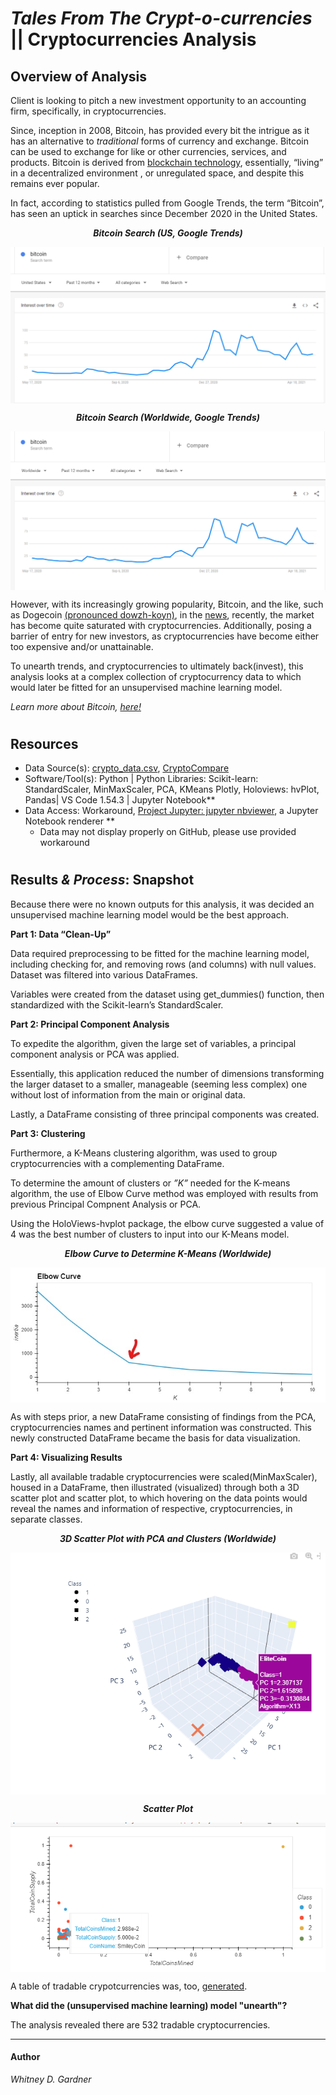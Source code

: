 # _Tales From The Crypt-o-currencies_ || Cryptocurrencies Analysis

## Overview of Analysis
Client is looking to pitch a new investment opportunity to an accounting firm, specifically, in cryptocurrencies. 

Since, inception in 2008, Bitcoin, has provided every bit the intrigue as it has an alternative to _traditional_ forms of currency and exchange. Bitcoin can be used to exchange for like or other currencies, services, and products. Bitcoin is derived from [blockchain technology]( https://www.simplilearn.com/tutorials/blockchain-tutorial/blockchain-technology#:~:text=Blockchain%20technology%20is%20a%20structure,'), essentially,  “living” in a decentralized environment , or unregulated space, and despite this remains ever popular. 

In fact, according to statistics pulled from Google Trends, the term “Bitcoin”, has seen an uptick in searches since December 2020 in the United States. 

 <p align="center"> <b><i>Bitcoin Search (US, Google Trends)</b></i> 
 </p>
<p align="center">
 <img align="center" src="images/bitcoin_trends_us.png">
 </p>
<p align="center"> <b><i>Bitcoin Search (Worldwide, Google Trends)</b></i> 
 </p>
<p align="center">
 <img align="center" src="images/bitcoin_trends_world.png">
 </p>

However, with its increasingly growing popularity, Bitcoin,  and the like, such as Dogecoin [(pronounced dowzh-koyn)](https://www.google.com/search?q=dogecoin+pronunciation&rlz=1C1CHBF_enUS932US932&ei=LlicYO3yPJut5NoPmIiukA4&oq=dogecoin+pro&gs_lcp=Cgdnd3Mtd2l6EAEYAjIFCAAQkQIyCggAELEDEIMBEAoyAggAMgIIADICCAAyDQgAELEDEIMBEMkDEAoyAggAMgIIADIKCAAQsQMQgwEQCjICCAA6BwgAEEcQsAM6BwgAELADEEM6CggAELEDEIMBEEM6CAgAELEDEIMBOgQIABBDOgsIABCxAxCDARDJA1DuNViZRGCzVmgBcAJ4AIABW4gBiwOSAQE1mAEAoAEBqgEHZ3dzLXdpesgBCsABAQ&sclient=gws-wiz), in the [news]( https://www.cnbc.com/2021/05/12/dogecoin-price-surge-elon-musk-slim-jim.html), recently, the market has become quite saturated with cryptocurrencies.  Additionally, posing a barrier of entry for new investors, as cryptocurrencies have become either too expensive and/or unattainable. 

To unearth trends, and cryptocurrencies to ultimately back(invest), this analysis looks at a complex collection of cryptocurrency data to which would later be fitted for an unsupervised machine learning model. 

_Learn more about Bitcoin, [here!]( https://www.coinbase.com/learn/crypto-basics/what-is-bitcoin?utm_source=google_search_nb&utm_medium=cpc&utm_campaign=2043624384&utm_content=113244326632&utm_term=bitcoin%20explained&utm_creative=478113585348&cb_device=c&cb_placement=&cb_country=us&cb_city=open&cb_language=en_us&gclid=CjwKCAjw-e2EBhAhEiwAJI5jg9seV2nJxw5vsH9fACgX7wkyuuIRx2CABXyjE72D3Wq0O3W5xM3K2hoC2tIQAvD_BwE)_
#

## Resources 

* Data Source(s): [crypto_data.csv](https://github.com/SoWhitIs/cryptocurrencies/blob/b775a4b9094e7cdd885de0448482c5ced574bef1/data/crypto_data.csv),   [CryptoCompare](https://minapi.cryptocompare.com/data/all/coinlist)
* Software/Tool(s): Python | Python Libraries: Scikit-learn: StandardScaler, MinMaxScaler, PCA, KMeans Plotly, Holoviews: hvPlot, Pandas| VS Code 1.54.3 | Jupyter Notebook**  
 *  Data Access: Workaround, [Project Jupyter: jupyter nbviewer](https://nbviewer.jupyter.org/), a Jupyter Notebook renderer **
     *    Data may not display properly on GitHub, please use provided workaround

#
## Results  _& Process_: Snapshot 
Because there were no known outputs for this analysis, it was decided an unsupervised machine learning model would be the best approach.

**Part 1:  Data “Clean-Up”**

Data required preprocessing to be fitted for the machine learning model, including checking for, and removing rows (and columns) with null values. 
Dataset was filtered into various DataFrames. 

Variables were created from the dataset using get_dummies() function, then standardized with  the Scikit-learn’s StandardScaler. 


**Part 2: Principal Component Analysis**

To expedite the algorithm, given the large set of variables, a principal component analysis or PCA was applied. 

Essentially, this application reduced the number of dimensions transforming the larger dataset to a smaller, manageable (seeming less complex) one without lost of information from the main or original data. 

Lastly, a DataFrame consisting of three principal components was created. 

**Part 3: Clustering**

Furthermore, a K-Means clustering algorithm, was used to group cryptocurrencies with a complementing DataFrame. 

To determine the amount of clusters or _”K”_ needed for the K-means algorithm, the use of Elbow Curve method was employed with results from previous Principal Compnent Analysis or PCA. 

Using the HoloViews-hvplot package, the elbow curve suggested a value of 4 was the best number of clusters to input into our K-Means model. 

<p align="center"> <b><i>Elbow Curve to Determine K-Means (Worldwide)</b></i> 
 </p>
<p align="center">
 <img align="center" src="images/elbow_curve_kmeans.jpg">
 </p>

As with steps prior, a new DataFrame consisting of findings from the PCA, cryptocurrencies names and pertinent information was constructed. This newly constructed DataFrame became the basis for data visualization. 


**Part 4: Visualizing Results**

Lastly, all available tradable cryptocurrencies were scaled(MinMaxScaler), housed in a DataFrame, then illustrated (visualized) through both a 3D scatter plot and scatter plot, to which hovering on the data points would reveal the names and information of respective, cryptocurrencies, in separate classes. 
<p align="center"> <b><i>3D Scatter Plot with PCA and Clusters (Worldwide)</b></i> 
 </p>
<p align="center">
 <img align="center" src="images/pca_data_3D.png">
 </p>

<p align="center"> <b><i>Scatter Plot</b></i> 
 </p>
<p align="center">
 <img align="center" src="images/2d_scatter_plot.png">
 </p>

A table of tradable crypotcurrencies was, too, [generated](images/tradable_crypto_table.png). 


**What did the (unsupervised machine learning) model "unearth"?**

The analysis revealed there are 532 tradable cryptocurrencies. 



---

#### Author 

_Whitney D. Gardner_

